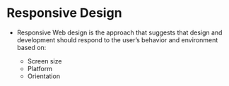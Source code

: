  # Responsive Design

 * Responsive Web design is the approach that suggests that design and development should respond to the user’s behavior and environment based on:
  
    - Screen size
    - Platform
    - Orientation
